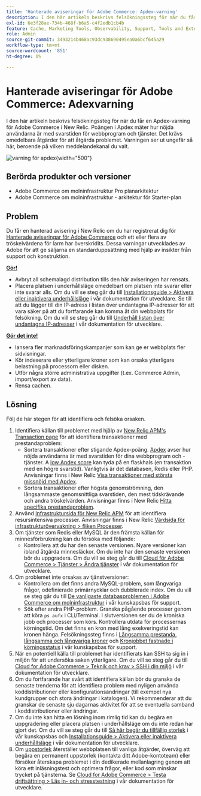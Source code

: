 ```yaml
---
title: 'Hanterade aviseringar för Adobe Commerce: Apdex-varning'
description: I den här artikeln beskrivs felsökningssteg för när du får en Apdex-varning för Adobe Commerce i New Relic. Poängen i Apdex mäter hur nöjda användarna är med svarstiden för webbprogram och tjänster. Det krävs omedelbara åtgärder för att åtgärda problemet. Varningen ser ut ungefär så här, beroende på vilken meddelandekanal du valt.
exl-id: 6e3f28ae-734b-468f-b6a5-c4f2edb1cb4b
feature: Cache, Marketing Tools, Observability, Support, Tools and External Services
role: Admin
source-git-commit: 3493214b468ac93dc938690495ea0a6bcf645a29
workflow-type: tm+mt
source-wordcount: '851'
ht-degree: 0%

---
```


# Hanterade aviseringar för Adobe Commerce: Adexvarning

I den här artikeln beskrivs felsökningssteg för när du får en Apdex-varning för Adobe Commerce i New Relic. Poängen i Apdex mäter hur nöjda användarna är med svarstiden för webbprogram och tjänster. Det krävs omedelbara åtgärder för att åtgärda problemet. Varningen ser ut ungefär så här, beroende på vilken meddelandekanal du valt.

![varning för apdex](assets/apdex-warning-magento-managed.png){width="500"}

## Berörda produkter och versioner

* Adobe Commerce om molninfrastruktur Pro planarkitektur
* Adobe Commerce om molninfrastruktur - arkitektur för Starter-plan

## Problem

Du får en hanterad avisering i New Relic om du har registrerat dig för [Hanterade aviseringar för Adobe Commerce](/help/support-tools/managed-alerts-for-adobe-commerce/managed-alerts-for-magento-commerce.md) och ett eller flera av tröskelvärdena för larm har överskridits. Dessa varningar utvecklades av Adobe för att ge säljarna en standarduppsättning med hjälp av insikter från support och konstruktion.

<u> **Gör!** </u>

* Avbryt all schemalagd distribution tills den här aviseringen har rensats.
* Placera platsen i underhållsläge omedelbart om platsen inte svarar eller inte svarar alls. Om du vill se steg går du till  [Installationsguide > Aktivera eller inaktivera underhållsläge](https://devdocs.magento.com/guides/v2.4/install-gde/install/cli/install-cli-subcommands-maint.html?itm_source=devdocs&amp;itm_medium=search_page&amp;itm_campaign=federated_search&amp;itm_term=mainten) i vår dokumentation för utvecklare. Se till att du lägger till din IP-adress i listan över undantagna IP-adresser för att vara säker på att du fortfarande kan komma åt din webbplats för felsökning. Om du vill se steg går du till [Underhåll listan över undantagna IP-adresser](https://devdocs.magento.com/guides/v2.4/install-gde/install/cli/install-cli-subcommands-maint.html?itm_source=devdocs&amp;itm_medium=search_page&amp;itm_campaign=federated_search&amp;itm_term=mainten#instgde-cli-maint-exempt) i vår dokumentation för utvecklare.

<u>**Gör det inte!**</u>

* lansera fler marknadsföringskampanjer som kan ge er webbplats fler sidvisningar.
* Kör indexerare eller ytterligare kroner som kan orsaka ytterligare belastning på processorn eller disken.
* Utför några större administrativa uppgifter (t.ex. Commerce Admin, import/export av data).
* Rensa cachen.

## Lösning

Följ de här stegen för att identifiera och felsöka orsaken.

1. Identifiera källan till problemet med hjälp av [New Relic APM&#39;s Transaction page](https://docs.newrelic.com/docs/apm/applications-menu/monitoring/transactions-page-find-specific-performance-problems) för att identifiera transaktioner med prestandaproblem:
   * Sortera transaktioner efter stigande Apdex-poäng. [Apdex](https://docs.newrelic.com/docs/apm/new-relic-apm/apdex/apdex-measure-user-satisfaction) avser hur nöjda användarna är med svarstiden för dina webbprogram och -tjänster. A [low Apdex score](/help/support-tools/managed-alerts-for-adobe-commerce/managed-alerts-for-magento-commerce-apdex-warning-alert.md) kan tyda på en flaskhals (en transaktion med en högre svarstid). Vanligtvis är det databasen, Redis eller PHP. Anvisningar finns i New Relic [Visa transaktioner med största missnöjd med Apdex](https://docs.newrelic.com/docs/apm/new-relic-apm/apdex/view-your-apdex-score#apdex-dissat).
   * Sortera transaktioner efter högsta genomströmning, den långsammaste genomsnittliga svarstiden, den mest tidskrävande och andra tröskelvärden. Anvisningar finns i New Relic [Hitta specifika prestandaproblem](https://docs.newrelic.com/docs/apm/applications-menu/monitoring/transactions-page-find-specific-performance-problems).
1. Använd [Infrastruktursida för New Relic APM](https://docs.newrelic.com/docs/infrastructure/infrastructure-ui-pages/infra-hosts-ui-page/) för att identifiera resursintensiva processer. Anvisningar finns i New Relic [Värdsida för infrastrukturövervakning > fliken Processer](https://docs.newrelic.com/docs/infrastructure/infrastructure-ui-pages/infra-hosts-ui-page/#processes).
1. Om tjänster som Redis eller MySQL är den främsta källan för minnesförbrukning kan du försöka med följande:
   * Kontrollera att du har den senaste versionen. Nyare versioner kan ibland åtgärda minnesläckor. Om du inte har den senaste versionen bör du uppgradera. Om du vill se steg går du till [Cloud för Adobe Commerce > Tjänster > Ändra tjänster](https://experienceleague.adobe.com/docs/commerce-cloud-service/user-guide/configure/service/services-yaml.html) i vår dokumentation för utvecklare.
1. Om problemet inte orsakas av tjänstversioner:
   * Kontrollera om det finns andra MySQL-problem, som långvariga frågor, odefinierade primärnycklar och dubblerade index. Om du vill se steg går du till [De vanligaste databasproblemen i Adobe Commerce om molninfrastruktur](https://experienceleague.adobe.com/docs/commerce-operations/implementation-playbook/best-practices/maintenance/resolve-database-performance-issues.html) i vår kunskapsbas för support.
   * Sök efter andra PHP-problem. Granska pågående processer genom att köra `ps aufx` i CLI/Terminal. I slutversionen ser du de kroniska jobb och processer som körs. Kontrollera utdata för processernas körningstid. Om det finns en kron med lång exekveringstid kan kronen hänga. Felsökningssteg finns i [Långsamma prestanda, långsamma och långvariga kroner](/help/troubleshooting/miscellaneous/slow-performance-slow-and-long-running-crons.md) och [Kronjobbet fastnade i körningsstatus](/help/troubleshooting/miscellaneous/cron-job-is-stuck-in-running-status.md) i vår kunskapsbas för support.
1. När en potentiell källa till problemet har identifierats kan SSH ta sig in i miljön för att undersöka saken ytterligare. Om du vill se steg går du till [Cloud for Adobe Commerce > Teknik och krav > SSH i din miljö](https://devdocs.magento.com/cloud/env/environments-ssh.html#ssh) i vår dokumentation för utvecklare.
1. Om du fortfarande har svårt att identifiera källan bör du granska de senaste trenderna för att identifiera problem med nyligen använda koddistributioner eller konfigurationsändringar (till exempel nya kundgrupper och stora ändringar i katalogen). Vi rekommenderar att du granskar de senaste sju dagarnas aktivitet för att se eventuella samband i koddistributioner eller ändringar.
1. Om du inte kan hitta en lösning inom rimlig tid kan du begära en uppgradering eller placera platsen i underhållsläge om du inte redan har gjort det. Om du vill se steg går du till [Så här begär du tillfällig storlek](/help/how-to/general/how-to-request-temporary-magento-upsize.md) i vår kunskapsbas och [Installationsguide > Aktivera eller inaktivera underhållsläge](https://devdocs.magento.com/guides/v2.4/install-gde/install/cli/install-cli-subcommands-maint.html?itm_source=devdocs&amp;itm_medium=search_page&amp;itm_campaign=federated_search&amp;itm_term=mainten) i vår dokumentation för utvecklare.
1. Om [uppstorlek](/help/how-to/general/how-to-request-temporary-magento-upsize.md) återställer webbplatsen till vanliga åtgärder, överväg att begära en permanent uppstorlek (kontakta ditt Adobe-kontoteam) eller försöker återskapa problemet i din dedikerade mellanlagring genom att köra ett inläsningstest och optimera frågor, eller kod som minskar trycket på tjänsterna. Se [Cloud for Adobe Commerce > Testa driftsättning > Läs in- och stresstestning](https://devdocs.magento.com/cloud/live/stage-prod-test.html#loadtest) i vår dokumentation för utvecklare.
